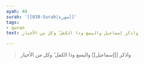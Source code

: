 ```yaml
---
ayah: 48
surah: '[[038-Surah|سورة]]'
tags:
- quran
text: واذكر إسماعيل واليسع وذا الكفل ۖ وكل من الأخيار

---
```

> واذكر [[إسماعيل]] واليسع وذا الكفل ۖ وكل من الأخيار
